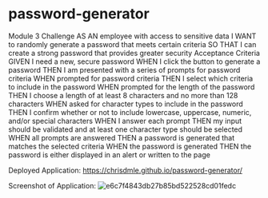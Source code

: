 # password-generator
Module 3 Challenge
AS AN employee with access to sensitive data
I WANT to randomly generate a password that meets certain criteria
SO THAT I can create a strong password that provides greater security
Acceptance Criteria
GIVEN I need a new, secure password
WHEN I click the button to generate a password
THEN I am presented with a series of prompts for password criteria
WHEN prompted for password criteria
THEN I select which criteria to include in the password
WHEN prompted for the length of the password
THEN I choose a length of at least 8 characters and no more than 128 characters
WHEN asked for character types to include in the password
THEN I confirm whether or not to include lowercase, uppercase, numeric, and/or special characters
WHEN I answer each prompt
THEN my input should be validated and at least one character type should be selected
WHEN all prompts are answered
THEN a password is generated that matches the selected criteria
WHEN the password is generated
THEN the password is either displayed in an alert or written to the page

Deployed Application: https://chrisdmle.github.io/password-generator/

Screenshot of Application:
![e6c7f4843db27b85bd522528cd01fedc](https://user-images.githubusercontent.com/107082980/176064542-9764b31c-647c-4346-8d9e-7c3d15c1c465.png)
